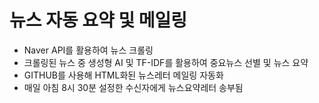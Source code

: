 # 뉴스 자동 요약 및 메일링

- Naver API를 활용하여 뉴스 크롤링
- 크롤링된 뉴스 중 생성형 AI 및 TF-IDF를 활용하여 중요뉴스 선별 및 뉴스 요약
- GITHUB를 사용해 HTML화된 뉴스레터 메일링 자동화
- 매일 아침 8시 30분 설정한 수신자에게 뉴스요약레터 송부됨
